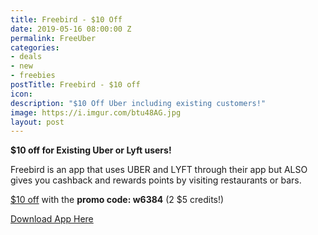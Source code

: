 ```yaml
---
title: Freebird - $10 Off
date: 2019-05-16 08:00:00 Z
permalink: FreeUber
categories:
- deals
- new
- freebies
postTitle: Freebird - $10 off
icon: 
description: "$10 Off Uber including existing customers!"
image: https://i.imgur.com/btu48AG.jpg
layout: post
---
```


**$10 off for Existing Uber or Lyft users!**

Freebird is an app that uses UBER and LYFT through their app but ALSO gives you cashback and rewards points by visiting restaurants or bars.

[$10 off](https://my.fbird.co/ihjn0yPJqS) with the **promo code: w6384** (2 $5 credits!)


[Download App Here](https://my.fbird.co/ihjn0yPJqS)